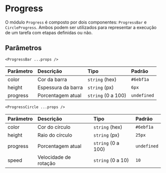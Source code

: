 # Progress

O módulo `Progress` é composto por dois componentes: `ProgressBar` e `CircleProgress`. Ambos podem ser
utilizados para representar a execução de um tarefa com etapas definidas ou não.

<!-- @example ./example/Example.Html -->

## Parâmetros


`<ProgressBar ...props />`

| Parâmetro | Descrição           | Tipo            | Padrão    |
| :-------- | :------------------ | :-------------- | :-------- |
| color     | Cor da barra        | `string` (hex)    | `#6ebf1a` |
| height    | Espessura da barra  | `string` (px)     | `6px`     |
| progress  | Porcentagem atual   | `string` (0 a 100)| `undefined` |


`<ProgressCircle ...props />`

| Parâmetro | Descrição               | Tipo            | Padrão     |
| :-------- | :---------------------- | :-------------- | :--------- |
| color     | Cor do círculo          | `string` (hex)    | `#6ebf1a`  |
| height    | Raio do círculo         | `string` (px)     | `25px`     |
| progress  | Porcentagem atual       | `string` (0 a 100)| `undefined`  |
| speed     | Velocidade de rotação   | `string` (0 a 10) | `10`       |
